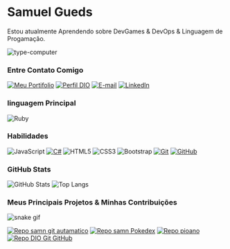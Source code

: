 # Samuel Gueds

Estou atualmente Aprendendo sobre DevGames & DevOps & Linguagem de Progamação.

![type-computer](https://github.com/Samngueds/Samngueds/assets/125109662/f62f4493-0c87-4a98-9b5d-794c460f7866)

### Entre Contato Comigo

[![Meu Portifolio](https://img.shields.io/badge/-Meu%20Portifolio%20-FFFAF0?style=for-the-badge)]()
[![Perfil DIO](https://img.shields.io/badge/-Meu%20Perfil%20na%20DIO-FFFAF0?style=for-the-badge)](https://www.dio.me/users/samnsgueds)
[![E-mail](https://img.shields.io/badge/-Email-800000?style=for-the-badge&logo=microsoft-outlook&logoColor=FFFFFF)](mailto:samngueds@gmail.com)
[![LinkedIn](https://img.shields.io/badge/-LinkedIn-800000?style=for-the-badge&logo=linkedin&logoColor=FFFAF0)](https://www.linkedin.com/in/samuel-guedes-b899231ab/)


### linguagem Principal

![Ruby](https://img.shields.io/badge/Ruby-800000?style=for-the-badge&logo=ruby-on-rails&logoColor=white)

### Habilidades

![JavaScript](https://img.shields.io/badge/JavaScript-800000?style=for-the-badge&logo=javascript&logoColor=F0DB4F)
[![C#](https://img.shields.io/badge/C%23-800000?style=for-the-badge&logo=data:image/png;base64,iVBORw0KGgoAAAANSUhEUgAAABQAAAAUCAYAAACNiR0NAAAAKElEQVR42mP4//8/AyUYTFxMDAwMpIhKBQUFCnJwcLC6twAwAfzH8dENgnKAAAAAElFTkSuQmCC)](https://docs.microsoft.com/pt-br/dotnet/csharp/)
![HTML5](https://img.shields.io/badge/html5-800000.svg?style=for-the-badge&logo=html5&logoColor=white)
![CSS3](https://img.shields.io/badge/css3-800000.svg?style=for-the-badge&logo=css3&logoColor=white)
![Bootstrap](https://img.shields.io/badge/bootstrap-800000?style=for-the-badge&logo=bootstrap&logoColor=553C7B)
[![Git](https://img.shields.io/badge/Git-800000?style=for-the-badge&logo=git&logoColor=FFFFFF)](https://git-scm.com/doc)
[![GitHub](https://img.shields.io/badge/GitHub-800000?style=for-the-badge&logo=github&logoColor=30d3DC)](https://docs.github.com/)


### GitHub Stats

![GitHub Stats](https://github-readme-stats.vercel.app/api?username=Samngueds&theme=transparent&bg_color=800000&border_color=FFFAF0&show_icons=true&icon_color=FFFAF0&title_color=FFFFFF&text_color=FFF)
![Top Langs](https://github-readme-stats-git-masterrstaa-rickstaa.vercel.app/api/top-langs/?username=Samngueds&layout=compact&bg_color=800000&border_color=FFFAF0&title_color=FFFFFF&text_color=FFF)

### Meus Principais Projetos & Minhas Contribuições 

![snake gif](https://github.com/Samngueds/Samngueds/blob/output/github-contribution-grid-snake.svg)

[![Repo samn git autamatico](https://github-readme-stats.vercel.app/api/pin/?username=samngueds&repo=Script-Comandos-de-Push-prontos&bg_color=800000&border_color=FFFAF0&show_icons=true&icon_color=FFFAF0&title_color=FFFFFF&text_color=FFF)](https://github.com/Samngueds/Script-Comandos-de-Push-prontos) [![Repo samn Pokedex ](https://github-readme-stats.vercel.app/api/pin/?username=samngueds&repo=Poke-Dex&bg_color=800000&border_color=FFFAF0&show_icons=true&icon_color=FFFAF0&title_color=FFFFFF&text_color=FFF)](https://github.com/Samngueds/Poke-Dex) [![Repo pioano](https://github-readme-stats.vercel.app/api/pin/?username=Samngueds&repo=Piano-Virtual-Feito-em-Js&bg_color=800000&border_color=FFFAF0&show_icons=true&icon_color=FFFAF0&title_color=FFFFFF&text_color=FFF)](https://github.com/elidianaandrade/dio-lab-open-source) [![Repo DIO Git GitHub](https://github-readme-stats.vercel.app/api/pin/?username=Samngueds&repo=Dio-desafio-De-primerio-Repositorio&bg_color=800000&border_color=FFFAF0&show_icons=true&icon_color=FFFAF0&title_color=FFFFFF&text_color=FFF)](https://github.com/Samngueds/Dio-desafio-De-primerio-Repositorio)
